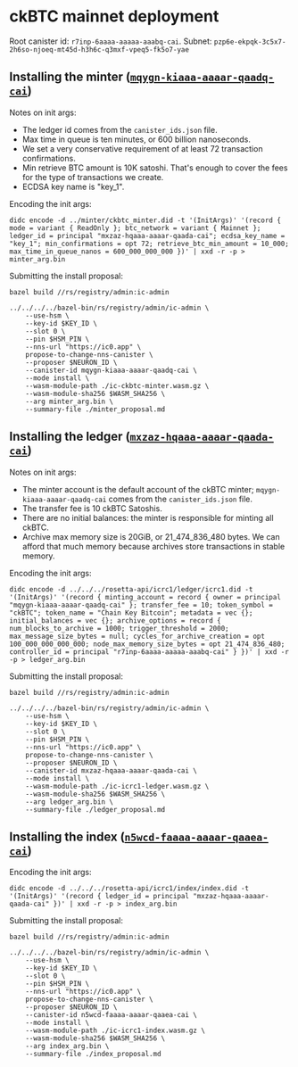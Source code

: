 # ckBTC mainnet deployment

Root canister id: `r7inp-6aaaa-aaaaa-aaabq-cai`.
Subnet: `pzp6e-ekpqk-3c5x7-2h6so-njoeq-mt45d-h3h6c-q3mxf-vpeq5-fk5o7-yae`


## Installing the minter ([`mqygn-kiaaa-aaaar-qaadq-cai`](https://dashboard.internetcomputer.org/canister/mqygn-kiaaa-aaaar-qaadq-cai))

Notes on init args:

* The ledger id comes from the `canister_ids.json` file.
* Max time in queue is ten minutes, or 600 billion nanoseconds.
* We set a very conservative requirement of at least 72 transaction confirmations.
* Min retrieve BTC amount is 10K satoshi.
  That's enough to cover the fees for the type of transactions we create.
* ECDSA key name is "key_1".

Encoding the init args:

```shell
didc encode -d ../minter/ckbtc_minter.did -t '(InitArgs)' '(record { mode = variant { ReadOnly }; btc_network = variant { Mainnet }; ledger_id = principal "mxzaz-hqaaa-aaaar-qaada-cai"; ecdsa_key_name = "key_1"; min_confirmations = opt 72; retrieve_btc_min_amount = 10_000; max_time_in_queue_nanos = 600_000_000_000 })' | xxd -r -p > minter_arg.bin
```

Submitting the install proposal:

```shell
bazel build //rs/registry/admin:ic-admin

../../../../bazel-bin/rs/registry/admin/ic-admin \
    --use-hsm \
    --key-id $KEY_ID \
    --slot 0 \
    --pin $HSM_PIN \
    --nns-url "https://ic0.app" \
    propose-to-change-nns-canister \
    --proposer $NEURON_ID \
    --canister-id mqygn-kiaaa-aaaar-qaadq-cai \
    --mode install \
    --wasm-module-path ./ic-ckbtc-minter.wasm.gz \
    --wasm-module-sha256 $WASM_SHA256 \
    --arg minter_arg.bin \
    --summary-file ./minter_proposal.md
```

## Installing the ledger ([`mxzaz-hqaaa-aaaar-qaada-cai`](https://dashboard.internetcomputer.org/canister/mxzaz-hqaaa-aaaar-qaada-cai))

Notes on init args:

* The minter account is the default account of the ckBTC minter; `mqygn-kiaaa-aaaar-qaadq-cai` comes from the `canister_ids.json` file.
* The transfer fee is 10 ckBTC Satoshis.
* There are no initial balances: the minter is responsible for minting all ckBTC.
* Archive max memory size is 20GiB, or 21_474_836_480 bytes.
  We can afford that much memory because archives store transactions in stable memory.

Encoding the init args:

```shell
didc encode -d ../../../rosetta-api/icrc1/ledger/icrc1.did -t '(InitArgs)' '(record { minting_account = record { owner = principal "mqygn-kiaaa-aaaar-qaadq-cai" }; transfer_fee = 10; token_symbol = "ckBTC"; token_name = "Chain Key Bitcoin"; metadata = vec {}; initial_balances = vec {}; archive_options = record { num_blocks_to_archive = 1000; trigger_threshold = 2000; max_message_size_bytes = null; cycles_for_archive_creation = opt 100_000_000_000_000; node_max_memory_size_bytes = opt 21_474_836_480; controller_id = principal "r7inp-6aaaa-aaaaa-aaabq-cai" } })' | xxd -r -p > ledger_arg.bin
```

Submitting the install proposal:

```shell
bazel build //rs/registry/admin:ic-admin

../../../../bazel-bin/rs/registry/admin/ic-admin \
    --use-hsm \
    --key-id $KEY_ID \
    --slot 0 \
    --pin $HSM_PIN \
    --nns-url "https://ic0.app" \
    propose-to-change-nns-canister \
    --proposer $NEURON_ID \
    --canister-id mxzaz-hqaaa-aaaar-qaada-cai \
    --mode install \
    --wasm-module-path ./ic-icrc1-ledger.wasm.gz \
    --wasm-module-sha256 $WASM_SHA256 \
    --arg ledger_arg.bin \
    --summary-file ./ledger_proposal.md
```

## Installing the index ([`n5wcd-faaaa-aaaar-qaaea-cai`](https://dashboard.internetcomputer.org/canister/n5wcd-faaaa-aaaar-qaaea-cai))

Encoding the init args:

```shell
didc encode -d ../../../rosetta-api/icrc1/index/index.did -t '(InitArgs)' '(record { ledger_id = principal "mxzaz-hqaaa-aaaar-qaada-cai" })' | xxd -r -p > index_arg.bin
```

Submitting the install proposal:

```shell
bazel build //rs/registry/admin:ic-admin

../../../../bazel-bin/rs/registry/admin/ic-admin \
    --use-hsm \
    --key-id $KEY_ID \
    --slot 0 \
    --pin $HSM_PIN \
    --nns-url "https://ic0.app" \
    propose-to-change-nns-canister \
    --proposer $NEURON_ID \
    --canister-id n5wcd-faaaa-aaaar-qaaea-cai \
    --mode install \
    --wasm-module-path ./ic-icrc1-index.wasm.gz \
    --wasm-module-sha256 $WASM_SHA256 \
    --arg index_arg.bin \
    --summary-file ./index_proposal.md
```

